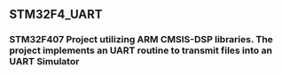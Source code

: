 ## STM32F4_UART
### STM32F407 Project utilizing ARM CMSIS-DSP libraries. The project implements an UART routine to transmit files into an UART Simulator
